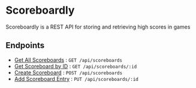 # Scoreboardly
Scoreboardly is a REST API for storing and retrieving high scores in games

## Endpoints
* [Get All Scoreboards](Docs/GetScoreboards.md) : `GET /api/scoreboards`
* [Get Scoreboard by ID](Docs/GetScoreboardById.md) : `GET /api/scoreboards/:id`
* [Create Scoreboard](Docs/CreateScoreboard.md) : `POST /api/scoreboards`
* [Add Scoreboard Entry](Docs/AddScoreboardEntry.md) : `PUT /api/scoreboards/:id`
